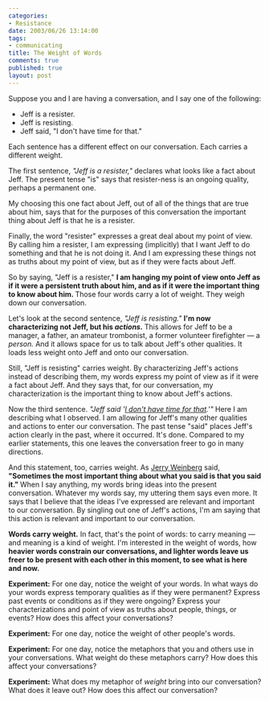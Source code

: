 ```yaml
--- 
categories: 
- Resistance
date: 2003/06/26 13:14:00
tags: 
- communicating
title: The Weight of Words
comments: true
published: true
layout: post
---
```


<p> Suppose you and I are having a conversation, and I say one of the following: </p>
<ul>
<li>Jeff is a resister.</li>
<li>Jeff is resisting.</li>
<li>Jeff said, "I don't have time for that."</li>
</ul>
<p> Each sentence has a different effect on our conversation. Each carries a different weight. </p>
<p> The first sentence, <em>"Jeff is a resister,"</em> declares what looks like a fact about Jeff. The present tense "is" says that resister-ness is an ongoing quality, perhaps a permanent one. </p>
<p> My choosing this one fact about Jeff, out of all of the things that are true about him, says that for the purposes of this conversation the important thing about Jeff is that he is a resister. </p>
<p> Finally, the word "resister" expresses a great deal about my point of view. By calling him a resister, I am expressing (implicitly) that I want Jeff to do something and that he is not doing it. And I am expressing these things not as truths about my point of view, but as if they were facts about Jeff. </p>
<p> So by saying, "Jeff is a resister," <strong> I am hanging my point of view onto Jeff as if it were a persistent truth about him, and as if it were the important thing to know about him. </strong> Those four words carry a lot of weight. They weigh down our conversation. </p>
<p> Let's look at the second sentence, <em>"Jeff is resisting."</em>
<strong> I'm now characterizing not Jeff, but his <em>actions.</em>
</strong> This allows for Jeff to be a manager, a father, an amateur trombonist, a former volunteer firefighter — a <em>person.</em> And it allows space for us to talk about Jeff's other qualities. It loads less weight onto Jeff and onto our conversation. </p>
<p> Still, "Jeff is resisting" carries weight. By characterizing Jeff's actions instead of describing them, my words express my point of view as if it were a fact about Jeff. And they says that, for our conversation, my characterization is the important thing to know about Jeff's actions. </p>
<p> Now the third sentence. <em>"Jeff said '<a href="/cwd/2003/04/i_dont_have_time.html">I don't have time for that</a>.'"</em> Here I am describing what I observed. I am allowing for Jeff's many other qualities and actions to enter our conversation. The past tense "said" places Jeff's action clearly in the past, where it occurred. It's done. Compared to my earlier statements, this one leaves the conversation freer to go in many directions. </p>
<p> And this statement, too, carries weight. As <a href="http://www.geraldmweinberg.com">Jerry Weinberg</a> said, <strong> "Sometimes the most important thing about what you said is that you said it." </strong> When I say anything, my words bring ideas into the present conversation. Whatever my words say, my uttering them says even more. It says that I believe that the ideas I've expressed are relevant and important to our conversation. By singling out one of Jeff's actions, I'm am saying that this action is relevant and important to our conversation. </p>
<p>
<strong>Words carry weight.</strong> In fact, that's the point of words: to carry meaning — and meaning is a kind of weight. I'm interested in the weight of words, how <strong> heavier words constrain our conversations, and lighter words leave us freer to be present with each other in this moment, to see what is here and now. </strong>
</p>
<p>
<strong>Experiment:</strong> For one day, notice the weight of your words. In what ways do your words express temporary qualities as if they were permanent? Express past events or conditions as if they were ongoing? Express your characterizations and point of view as truths about people, things, or events? How does this affect your conversations? </p>
<p>
<strong>Experiment:</strong> For one day, notice the weight of other people's words. </p>
<p>
<strong>Experiment:</strong> For one day, notice the metaphors that you and others use in your conversations. What weight do these metaphors carry? How does this affect your conversations? </p>
<p>
<strong>Experiment:</strong> What does my metaphor of <em>weight</em> bring into our conversation? What does it leave out? How does this affect our conversation? </p>
